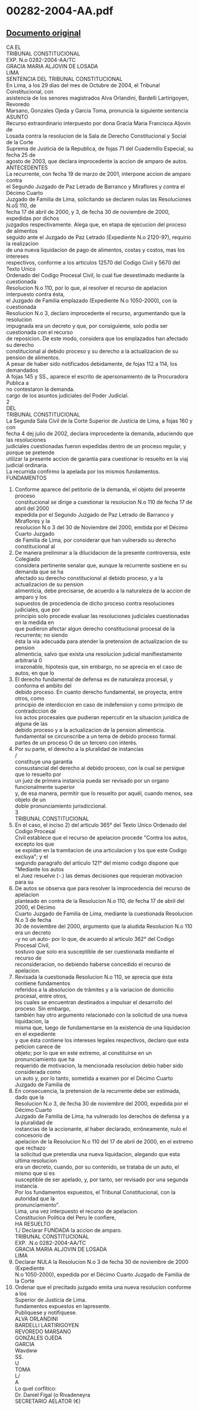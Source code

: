 
00282-2004-AA.pdf
=================
  
[Documento original](https://tc.gob.pe/jurisprudencia/2005/00282-2004-AA.pdf)  
---  
CA EL  
TRIBUNAL CONSTITUCIONAL  
EXP. N.o 0282-2004-AA/TC  
GRACIA MARIA ALJOVIN DE LOSADA  
LIMA  
SENTENCIA DEL TRIBUNAL CONSTITUCIONAL  
En Lima, a los 29 dias del mes de Octubre de 2004, el Tribunal Constitucional, con  
asistencia de los senores magistrados Alva Orlandini, Bardelli Lartirigoyen, Revoredo  
Marsano, Gonzales Ojeda y Garcia Toma, pronuncia la siguiente sentencia  
ASUNTO  
Recurso extraordinario interpuesto por dona Gracia Maria Francisca Aljovin de  
Losada contra la resolucion de la Sala de Derecho Constitucional y Social de la Corte  
Suprema de Justicia de la Republica, de fojas 71 del Cuadernillo Especial, su fecha 25 de  
agosto de 2003, que declara improcedente la accion de amparo de autos.  
ANTECEDENTES  
La recurrente, con fecha 19 de marzo de 2001, interpone accion de amparo contra  
el Segundo Juzgado de Paz Letrado de Barranco y Miraflores y contra el Décimo Cuarto  
Juzgado de Familia de Lima, solicitando se declaren nulas las Resoluciones N.oS 110, de  
fecha 17 dé abril de 2000, y 3, de fecha 30 de noviembre de 2000, expedidas por dichos  
juzgados respectivamente. Alega que, en etapa de ejecucion del proceso de alimentos  
seguido ante el Juzgado de Paz Letrado (Expediente N.o 2120-97), requirio la realizacion  
de una nueva liquidacion de pago de alimentos, costas y costos, mas los intereses  
respectivos, conforme a los articulos 12570 del Codigo Civil y 5670 del Texto Unico  
Ordenado del Codigo Procesal Civil, lo cual fue desestimado mediante la cuestionada  
Resolucion N.o 110, por lo que, al resolver el recurso de apelacion interpuesto contra ésta,  
el Juzgado de Familia emplazado (Expediente N.o 1050-2000), con la cuestionada  
Resolucion N.o 3, declaro improcedente el recurso, argumentando que la resolucion  
impugnada era un decreto y que, por consiguiente, solo podia ser cuestionada con el recurso  
de reposicion. De este modo, considera que los emplazados han afectado su derecho  
constitucional al debido proceso y su derecho a la actualizacion de su pension de alimentos.  
A pesar de haber sido notificados debidamente, de fojas 112 a 114, los demandados  
A fojas 145 y SS., aparece el escrito de apersonamiento de la Procuradora Publica a  
no contestaron la demanda.  
cargo de los asuntos judiciales del Poder Judicial.  
2  
DEL  
TRIBUNAL CONSTITUCIONAL  
La Segunda Sala Civil de la Corte Superior de Justicia de Lima, a fojas 160 y con  
fecha 4 dej julio de 2002, declara improcedente la demanda, aduciendo que las resoluciones  
judiciales cuestionadas fueron expedidas dentro de un proceso regular, y porque se pretende  
utilizar la presente accion de garantia para cuestionar lo resuelto en la viaj judicial ordinaria.  
La recurrida confirmo la apelada por los mismos fundamentos.  
FUNDAMENTOS  
1. Conforme aparece del petitorio de la demanda, el objeto del presente proceso  
constitucional se dirige a cuestionar la resolucion N.o 110 de fecha 17 de abril del 2000  
expedida por el Segundo Juzgado de Paz Letrado de Barranco y Miraflores y la  
resolucion N.o 3 del 30 de Noviembre del 2000, emitida por el Décimo Cuarto Juzgado  
de Familia de Lima, por considerar que han vulnerado su derecho constitucional al  
2. De manera preliminar a la dilucidacion de la presente controversia, este Colegiado  
considera pertinente senalar que, aunque la recurrente sostiene en su demanda que se ha  
afectado su derecho constitucional al debido proceso, y a la actualizacion de su pension  
alimenticia, debe precisarse, de acuerdo a la naturaleza de la accion de amparo y los  
supuestos de procedencia de dicho proceso contra resoluciones judiciales, que por  
principio solo procede evaluar las resoluciones judiciales cuestionadas en la medida en  
que pudieron afectar algun derecho constitucional procesal de la recurrente; no siendo  
ésta la via adecuada para atender la pretension de actualizacion de su pension  
alimenticia, salvo que exista una resolucion judicial manifiestamente arbitraria 0  
irrazonable, hipotesis que, sin embargo, no se aprecia en el caso de autos, en que lo  
3. El derecho fundamental de defensa es de naturaleza procesal, y conforma el ambito del  
debido proceso. En cuanto derecho fundamental, se proyecta, entre otros, como  
principio de interdiccion en caso de indefension y como principio de contradiccion de  
los actos procesales que pudieran repercutir en la situacion juridica de alguna de las  
debido proceso y a la actualizacion de la pension alimenticia.  
fundamental se circunscribe a un tema de debido proceso formal.  
partes de un proceso O de un tercero con interés.  
4. Por su parte, el derecho a la pluralidad de instancias  
/  
constituye una garantia  
consustancial del derecho al debido proceso, con la cual se persigue que lo resuelto por  
un juez de primera instancia pueda ser revisado por un organo funcionalmente superior  
y, de esa manera, permitir que lo resuelto por aquél, cuando menos, sea objeto de un  
doble pronunciamiento jurisdiccional.  
3  
TRIBUNAL CONSTITUCIONAL  
5. En el caso, el inciso 2) del articulo 365° del Texto Unico Ordenado del Codigo Procesal  
Civil establece que el recurso de apelacion procede "Contra los autos, excepto los que  
se expidan en la tramitacion de una articulacion y los que este Codigo excluya"; y el  
segundo paragrafo del articulo 121° del mismo codigo dispone que "Mediante los autos  
el Juez resuelve (-.) las demas decisiones que requieran motivacion para su  
6. De autos se observa que para resolver la improcedencia del recurso de apelacion  
planteado en contra de la Resolucion N.o 110, de fecha 17 de abril del 2000, el Décimo  
Cuarto Juzgado de Familia de Lima, mediante la cuestionada Resolucion N.o 3 de fecha  
30 de noviembre del 2000, argumento que la aludida Resolucion N.o 110 era un decreto  
-y no un auto- por lo que, de acuerdo al articulo 362° del Codigo Procesal Civil,  
sostuvo que solo era susceptible de ser cuestionada mediante el recurso de  
reconsideracion, no debiendo haberse concedido el recurso de apelacion.  
7. Revisada la cuestionada Resolucion N.o 110, se aprecia que ésta contiene fundamentos  
referidos a la absolucion de trâmites y a la variacion de domicilio procesal, entre otros,  
los cuales se encuentran destinados a impulsar el desarrollo del proceso. Sin embargo,  
también hay otro argumento relacionado con la solicitud de una nueva liquidacion, la  
misma que, luego de fundamentarse en la existencia de una liquidacion en el expediente  
y que ésta contiene los intereses legales respectivos, declaro que esta peticion carece de  
objeto; por lo que en este extremo, al constituirse en un pronunciamiento que ha  
requerido de motivacion, la mencionada resolucion debio haber sido considerada como  
un auto y, por lo tanto, sometida a examen por el Décimo Cuarto Juzgado de Familia de  
8. En consecuencia, la pretension de la recurrente debe ser estimada, dado que la  
Resolucion N.o 3, de fecha 30 de noviembre del 2000, expedida por el Décimo Cuarto  
Juzgado de Familia de Lima, ha vulnerado los derechos de defensa y a la pluralidad de  
instancias de la accionante, al haber declarado, errôneamente, nulo el concesorio de  
apelacion de la Resolucion N.o 110 del 17 de abril de 2000, en el extremo que rechazo  
la solicitud que pretendia una nueva liquidacion, alegando que esta ultima resolucion  
era un decreto, cuando, por su contenido, se trataba de un auto, el mismo que si es  
susceptible de ser apelado, y, por tanto, ser revisado por una segunda instancia.  
Por los fundamentos expuestos, el Tribunal Constitucional, con la autoridad que la  
pronunciamiento".  
Lima, una vez interpuesto el recurso de apelacion.  
Constitucion Politica del Peru le confiere,  
HA RESUELTO  
1./ Declarar FUNDADA la accion de amparo.  
TRIBUNAL CONSTITUCIONAL  
EXP. .N.o 0282-2004-AA/TC  
GRACIA MARIA ALJOVIN DE LOSADA  
LIMA  
2. Declarar NULA la Resolucion N.o 3 de fecha 30 de noviembre de 2000 (Expediente  
N.o 1050-2000), expedida por el Décimo Cuarto Juzgado de Familia de la Corte  
3. Ordenar que el precitado juzgado emita una nueva resolucion conforme a los  
Superior de Justicia de Lima.  
fundamentos expuestos en lapresente.  
Publiquese y notifiquese.  
ALVA ORLANDINI  
BARDELLI LARTIRIGOYEN  
REVOREDO MARSANO  
GONZALES OJEDA  
GARCIA  
Wavdww  
SS.  
U  
TOMA  
L/  
A  
Lo quel corfitico:  
Dr. Daniel Figal (o Rivadeneyra  
SECRETARIO AELATOR (€)